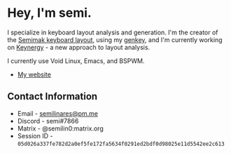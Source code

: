 # Hey, I'm semi.

I specialize in keyboard layout analysis and generation. I'm the creator of the [Semimak keyboard layout](https://semilin.github.io/semimak), using my [genkey](https://semilin.github.io/genkey), and I'm currently working on [Keynergy](https://github.com/keynergy) - a new approach 
to layout analysis.

I currently use Void Linux, Emacs, and BSPWM.

- [My website](https://semilin.github.io)

## Contact Information
* Email - semilinares@pm.me
* Discord - semi#7866
* Matrix - @semilin0:matrix.org
* Session ID - `05d026a337fe782d2a0ef5fe172fa5634f0291ed2bdf0d98025e11d5542ee2c613`
